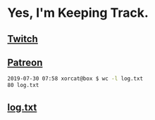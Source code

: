 # Yes, I'm Keeping Track.

## [Twitch](https://twitch.tv/ojreeves)
## [Patreon](https://patreon.com/ojreeves)

```bash
2019-07-30 07:58 xorcat@box $ wc -l log.txt
80 log.txt
```

## [log.txt](/log.txt)
